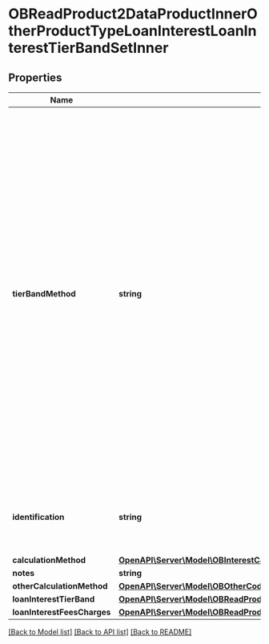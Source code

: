 # OBReadProduct2DataProductInnerOtherProductTypeLoanInterestLoanInterestTierBandSetInner

## Properties
Name | Type | Description | Notes
------------ | ------------- | ------------- | -------------
**tierBandMethod** | **string** | The methodology of how credit interest is charged. It can be:- 1. Banded Interest rates are banded. i.e. Increasing rate on whole balance as balance increases. 2. Tiered Interest rates are tiered. i.e. increasing rate for each tier as balance increases, but interest paid on tier fixed for that tier and not on whole balance. 3. Whole The same interest rate is applied irrespective of the SME Loan balance | 
**identification** | **string** | Loan interest tierbandset identification. Used by  loan providers for internal use purpose. | [optional] 
**calculationMethod** | [**OpenAPI\Server\Model\OBInterestCalculationMethod1Code**](OBInterestCalculationMethod1Code.md) |  | 
**notes** | **string** |  | [optional] 
**otherCalculationMethod** | [**OpenAPI\Server\Model\OBOtherCodeType10**](OBOtherCodeType10.md) |  | [optional] 
**loanInterestTierBand** | [**OpenAPI\Server\Model\OBReadProduct2DataProductInnerOtherProductTypeLoanInterestLoanInterestTierBandSetInnerLoanInterestTierBandInner**](OBReadProduct2DataProductInnerOtherProductTypeLoanInterestLoanInterestTierBandSetInnerLoanInterestTierBandInner.md) |  | 
**loanInterestFeesCharges** | [**OpenAPI\Server\Model\OBReadProduct2DataProductInnerOtherProductTypeLoanInterestLoanInterestTierBandSetInnerLoanInterestTierBandInnerLoanInterestFeesChargesInner**](OBReadProduct2DataProductInnerOtherProductTypeLoanInterestLoanInterestTierBandSetInnerLoanInterestTierBandInnerLoanInterestFeesChargesInner.md) |  | [optional] 

[[Back to Model list]](../README.md#documentation-for-models) [[Back to API list]](../README.md#documentation-for-api-endpoints) [[Back to README]](../README.md)


